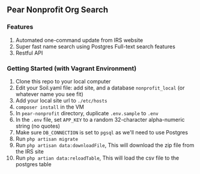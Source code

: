 ## Pear Nonprofit Org Search
### Features
1. Automated one-command update from IRS website
2. Super fast name search using Postgres Full-text search features
3. Restful API

### Getting Started (with Vagrant Environment)
1. Clone this repo to your local computer
2. Edit your Soil.yaml file: add site, and a database `nonprofit_local` (or whatever name you see fit)
3. Add your local site url to `./etc/hosts`
4. `composer install` in the VM
5. In `pear-nonprofit` directory, duplicate `.env.sample` to `.env`
6. In the `.env` file, set `APP_KEY` to a random 32-character alpha-numeric string (no quotes)
7. Make sure `DB_CONNECTION` is set to `pgsql` as we'll need to use Postgres
8. Run `php artisan migrate`
9. Run `php artisan data:downloadFile`, This will download the zip file from the IRS site
10. Run `php artian data:reloadTable`, This will load the csv file to the postgres table

